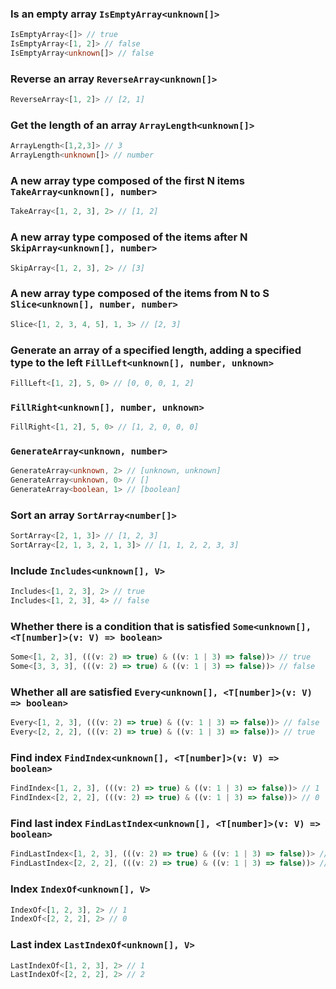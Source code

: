 
### Is an empty array `IsEmptyArray<unknown[]>`


``` typescript
IsEmptyArray<[]> // true
IsEmptyArray<[1, 2]> // false
IsEmptyArray<unknown[]> // false
```

			
### Reverse an array `ReverseArray<unknown[]>`


``` typescript
ReverseArray<[1, 2]> // [2, 1]
```

			
### Get the length of an array `ArrayLength<unknown[]>`


``` typescript
ArrayLength<[1,2,3]> // 3
ArrayLength<unknown[]> // number
```

			
### A new array type composed of the first N items `TakeArray<unknown[], number>`


``` typescript
TakeArray<[1, 2, 3], 2> // [1, 2]
```

			
### A new array type composed of the items after N `SkipArray<unknown[], number>`


``` typescript
SkipArray<[1, 2, 3], 2> // [3]
```

			
### A new array type composed of the items from N to S `Slice<unknown[], number, number>`


``` typescript
Slice<[1, 2, 3, 4, 5], 1, 3> // [2, 3]
```

			
### Generate an array of a specified length, adding a specified type to the left `FillLeft<unknown[], number, unknown>`


``` typescript
FillLeft<[1, 2], 5, 0> // [0, 0, 0, 1, 2]
```

			
###  `FillRight<unknown[], number, unknown>`


``` typescript
FillRight<[1, 2], 5, 0> // [1, 2, 0, 0, 0]
```

			
###  `GenerateArray<unknown, number>`


``` typescript
GenerateArray<unknown, 2> // [unknown, unknown]
GenerateArray<unknown, 0> // []
GenerateArray<boolean, 1> // [boolean]
```

			
### Sort an array `SortArray<number[]>`


``` typescript
SortArray<[2, 1, 3]> // [1, 2, 3]
SortArray<[2, 1, 3, 2, 1, 3]> // [1, 1, 2, 2, 3, 3]
```

			
### Include `Includes<unknown[], V>`


``` typescript
Includes<[1, 2, 3], 2> // true
Includes<[1, 2, 3], 4> // false
```

			
### Whether there is a condition that is satisfied `Some<unknown[], <T[number]>(v: V) => boolean>`


``` typescript
Some<[1, 2, 3], (((v: 2) => true) & ((v: 1 | 3) => false))> // true
Some<[3, 3, 3], (((v: 2) => true) & ((v: 1 | 3) => false))> // false
```

			
### Whether all are satisfied `Every<unknown[], <T[number]>(v: V) => boolean>`


``` typescript
Every<[1, 2, 3], (((v: 2) => true) & ((v: 1 | 3) => false))> // false
Every<[2, 2, 2], (((v: 2) => true) & ((v: 1 | 3) => false))> // true
```

			
### Find index `FindIndex<unknown[], <T[number]>(v: V) => boolean>`


``` typescript
FindIndex<[1, 2, 3], (((v: 2) => true) & ((v: 1 | 3) => false))> // 1
FindIndex<[2, 2, 2], (((v: 2) => true) & ((v: 1 | 3) => false))> // 0
```

			
### Find last index `FindLastIndex<unknown[], <T[number]>(v: V) => boolean>`


``` typescript
FindLastIndex<[1, 2, 3], (((v: 2) => true) & ((v: 1 | 3) => false))> // 1
FindLastIndex<[2, 2, 2], (((v: 2) => true) & ((v: 1 | 3) => false))> // 2
```

			
### Index `IndexOf<unknown[], V>`


``` typescript
IndexOf<[1, 2, 3], 2> // 1
IndexOf<[2, 2, 2], 2> // 0
```

			
### Last index `LastIndexOf<unknown[], V>`


``` typescript
LastIndexOf<[1, 2, 3], 2> // 1
LastIndexOf<[2, 2, 2], 2> // 2
```

			